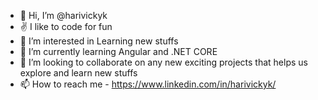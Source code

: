 - 👋 Hi, I’m @harivickyk
- ✌ I like to code for fun
- 👀 I’m interested in Learning new stuffs
- 🌱 I’m currently learning Angular and .NET CORE
- 💞️ I’m looking to collaborate on any new exciting projects that helps us explore and learn new stuffs
- 📫 How to reach me - https://www.linkedin.com/in/harivickyk/

<!---
harivickyk/harivickyk is a ✨ special ✨ repository because its `README.md` (this file) appears on your GitHub profile.
You can click the Preview link to take a look at your changes.
--->

